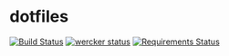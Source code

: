 # dotfiles

[![Build Status](https://travis-ci.org/9renpoto/dotfiles.svg?branch=master)](https://travis-ci.org/9renpoto/dotfiles)
[![wercker status](https://app.wercker.com/status/271b6752f17730af03c2bbf3bcc10527/s/master "wercker status")](https://app.wercker.com/project/byKey/271b6752f17730af03c2bbf3bcc10527)
[![Requirements Status](https://requires.io/github/9renpoto/dotfiles/requirements.svg?branch=master)](https://requires.io/github/9renpoto/dotfiles/requirements/?branch=master)
